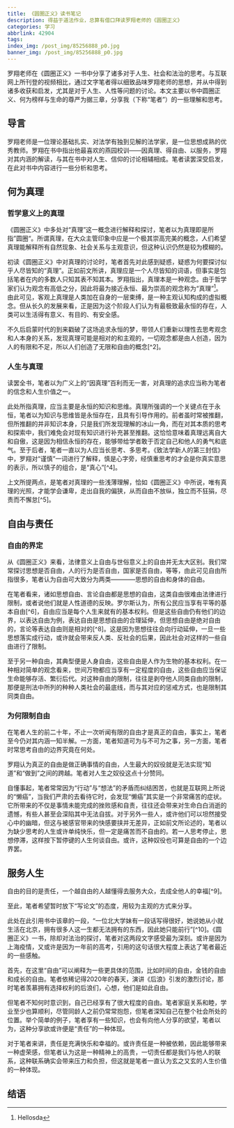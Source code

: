 ```yaml
---
title: 《圆圈正义》读书笔记
description: 得益于道法作业，总算有借口拜读罗翔老师的《圆圈正义》
categories: 学习
abbrlink: 42904
tags:
index_img: /post_img/85256888_p0.jpg
banner_img: /post_img/85256888_p0.jpg
---
```


罗翔老师在《圆圈正义》一书中分享了诸多对于人生、社会和法治的思考。与互联网上所刊登的视频相比，通过文字笔者得以细致品味罗翔老师的思想，并从中得到诸多收获和启发，尤其是对于人生、人性等问题的讨论。本文主要以书中圆圈正义、何为榜样与生命的尊严为据三章，分享我（下称“笔者”）的一些理解和思考。

## 导言

罗翔老师是一位理论基础扎实、对法学有独到见解的法学家，是一位思想成熟的优秀教师。罗翔在书中指出他最喜欢的燕园校训——因真理、得自由、以服务，罗翔对其内涵的解读，与其在书中对人生、信仰的讨论相辅相成。笔者读罢深受启发，在此对书中内容进行一些分析和思考。

## 何为真理

### 哲学意义上的真理

《圆圈正义》中多处对“真理”这一概念进行解释和探讨，笔者以为真理即是所指”圆圈“。所谓真理，在大众主管印象中应是一个极其崇高完美的概念，人们希望真理能解释所有自然现象、社会关系与主观意识，但这种认识仍然是较为模糊的。

初读《圆圈正义》中对真理的讨论时，笔者首先对此感到疑惑，疑惑为何要探讨似乎人尽皆知的“真理”。正如前文所讲，真理应是一个人尽皆知的词语，但事实是包括笔者在内的多数人只知其表不知其本。罗翔指出，真理本是一种观念。由于哲学家们认为观念有高低之分，因此将最为接近永恒、最为崇高的观念称为“真理”[^1]。由此可见，客观上真理是人类加在自身的一层束缚，是一种主观认知构成的虚拟概念。但从长久的发展来看，正是因为这个阶段人们认为有最极致最永恒的存在，人类可以生活得有意义、有目的、有安全感。

不久后启蒙时代的到来戳破了这场追求永恒的梦，带领人们重新以理性去思考观念和人本身的关系，发现真理可能是相对的和主观的，一切观念都是由人创造，因为人的有限和不足，所以人们创造了无限和自由的概念[^2]。

### 人生与真理

读罢全书，笔者以为广义上的“因真理”百利而无一害，对真理的追求应当称为笔者的信念和人生价值之一。

此处所指真理，应当主要是永恒的知识和思维。真理所强调的一个关键点在于永恒，笔者以为知识与思维皆是永恒存在，且具有引导作用的。前者虽时常被推翻，但所推翻的并非知识本身，只是我们所发现理解的冰山一角，而在对其本质的思考和探索中，我们难免会对现有知识进行补充甚至推翻。这恰恰意味着真理远离自大和自傲，这是因为相信永恒的存在，能够带给学者敢于否定自己和他人的勇气和底气。至于后者，笔者一直以为人应当长思考、多思考。《致法学新人的第三封信》中，罗翔对“谨慎”一词进行了解释，慎是心字旁，经慎重思考的才会是你真实意思的表示，所以慎子的组合，是“真心”[^4]。

上文所提两点，是笔者对真理的一些浅薄理解，恰如《圆圈正义》中所说，唯有真理的光照，才能学会谦卑，走出自我的偏狭，从而自由不放纵，独立而不狂狷，尽责而不懈怠[^5]。

## 自由与责任

### 自由的界定

从《圆圈正义》来看，法律意义上自由与世俗意义上的自由并无太大区别。我们常常探讨思想是否自由，人的行为是否自由，国家是否自由，等等，由此可见自由所指很多，笔者认为自由可大致分为两类————思想的自由和身体的自由。

在笔者看来，诸如思想自由、言论自由都是思想的自由，这类自由很难由法律进行限制，或者说他们就是人性道德的反映。罗尔斯认为，所有公民应当享有平等的基本自由[^6]，自由应当是每个人生来就有的基本权利。但是这些自由仍有他们的边界，以表达自由为例，表达自由是思想自由的合理延伸，但思想自由是绝对自由的，言论等表达自由则是相对的[^8]。这是因为思想往往会向行动延伸，一旦一些思想落实成行动，或许就会带来反人类、反社会的后果，因此社会对这样的一些自由进行了限制。

至于另一种自由，其典型便是人身自由，这些自由是人作为生物的基本权利。在一种相对简单的观念看来，世间万物都应当享有一定程度的自由，这些自由应当保证生命能够存活、繁衍后代。对这种自由的限制，往往是剥夺他人同类自由的限制，那便是刑法中所列的种种人类社会的最底线，而与其对应的惩戒方式，也是限制其同类自由。

### 为何限制自由

在笔者人生的前二十年，不止一次听闻有限的自由才是真正的自由，事实上，笔者至今仍对其内涵一知半解。一方面，笔者知道可为与不可为之事，另一方面，笔者时常思考自由的边界究竟在何处。

罗翔认为真正的自由是做正确事情的自由，人生最大的奴役就是无法实现“知道”和“做到”之间的跨越。笔者对人生之奴役这点十分赞同。

自懂事起，笔者常常因为“行动”与“想法”的矛盾而纠结困苦，也就是互联网上所说的“懒癌”，当我们严肃的去看待它时，会发现“懒癌”其实是一个非常痛苦的症状。它所带来的不仅是事情未能完成的挫败感和自责，往往还会带来对生命白白消逝的遗憾，有些人甚至会深陷其中无法自拔。对于另外一些人，或许他们可以坦然接受心中的幽暗，但这与被感官带来的快感要挟并无差异，正如前文所论述的，笔者以为缺少思考的人生或许单纯快乐，但一定是痛苦而不自由的。若一人思考停止，思想停滞，这样按下暂停键的人生何谈自由。或许，这种奴役也可算是自由的一个边界罢。

## 服务人生

自由的目的是责任，一个越自由的人越懂得去服务大众，去成全他人的幸福[^9]。

至此，笔者希望暂时放下“写论文”的态度，用较为主观的方式来分享。

此处在此引用书中该章的一段，“一位北大学妹有一段话写得很好，她说她从小就生活在北京，拥有很多人这一生都无法拥有的东西，因此她只能前行”[^10]。《圆圈正义》一书，除却对法治的探讨，笔者对这两段文字感受最为深刻。或许是因为上海疫情，又或许是因为一年前的高考，引用的这句话很大程度上表达了笔者最近的一些感触。

首先，在这里“自由”可以阐释为一些更具体的范围，比如时间的自由，金钱的自由和成长的自由。笔者依稀记得2020年的春天，演讲《后浪》引发的激烈讨论，那时笔者羡慕拥有选择权利的后浪们，心想，他们是如此自由。

但笔者不知何时意识到，自己已经享有了很大程度的自由。笔者家庭关系和睦，学业至少也算顺利，尽管同龄人之前仍常常抱怨，但笔者深知自己在整个社会所处的位置。举个简单的例子，笔者享有一些知识，也会有向他人分享的欲望，笔者以为，这种分享欲或许便是“责任”的一种体现。

对于笔者来讲，责任是充满快乐和幸福的。或许责任是一种被依赖，因此能够带来一种虚荣感，但笔者认为这是一种精神上的高贵，一切责任都是我们与他人的联系，这种联系确实会带来压力和负担，但这就是笔者一直认为玄之又玄的人生价值的一种体现。

## 结语

[^1]: Hellosda
